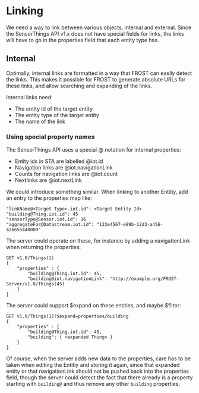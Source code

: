 # Linking

We need a way to link between various objects, internal and external. 
Since the SensorThings API v1.x does not have special fields for links, the links will have to go in the properties field that each entity type has.

## Internal

Optimally, internal links are formatted in a way that FROST can easily detect the links. This makes it possible for FROST to generate absolute URLs 
for these links, and allow searching and expanding of the links.

Internal links need:
- The entity id of the target entity
- The entity type of the target entity
- The name of the link

### Using special property names

The SensorThings API uses a special @ notation for internal properties:
- Entity ids in STA are labelled @iot.id
- Navigation links are <TargetEntityType>@iot.navigationLink
- Counts for navigation links are <TargetEntityType>@iot.count
- Nextlinks are @iot.nextLink

We could introduce something similar. When linking to another Entitiy, add an entry to the properties map like:

    "linkName@<Target Type>.iot.id": <Target Entity Id>
    "building@Thing.iot.id": 45
    "sensorType@Sensor.iot.id": 16
    "aggregateFor@Datastream.iot.id": "123e4567-e89b-12d3-a456-426655440000"

The server could operate on these, for instance by adding a navigationLink when returning the properties:

    GET v1.0/Things(1)
    {
        "properties" : {
            "building@Thing.iot.id": 45,
            "building@iot.navigationLink": "http://example.org/FROST-Server/v1.0/Things(45)
        }
    }

The server could support $expand on these entities, and maybe $filter:

    GET v1.0/Things(1)?$expand=properties/building
    {
        "properties" : {
            "building@Thing.iot.id": 45,
            "building": { <expanded Thing> }
        }
    }

Of course, when the server adds new data to the properties, care has to be taken when editing the Entitiy and storing it again, since that expanded entity or that navigationLink should not be pushed back into the properties field, though the server could detect the fact that there already is a property starting with `building@` and thus remove any other `building` properties.



